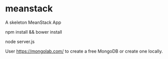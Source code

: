 # meanstack
A skeleton MeanStack App

npm install && bower install

node server.js

User https://mongolab.com/ to create a free MongoDB or create one locally.